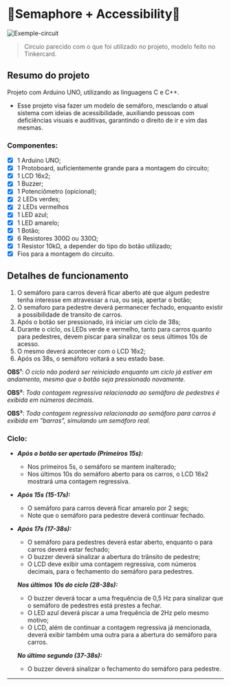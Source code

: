 # 🚦Semaphore + Accessibility🚦

![Exemple-circuit](https://github.com/user-attachments/assets/63262d62-951e-4416-9e38-bbca50f7e2c0)

> Circuio parecido com o que foi utilizado no projeto, modelo feito no Tinkercard.
## Resumo do projeto

Projeto com Arduino UNO, utilizando as linguagens C e C++. 
 - Esse projeto visa fazer um modelo de semáforo, mesclando o atual sistema com ideias de acessibilidade, auxiliando pessoas com deficiências visuais e auditivas, garantindo o direito de ir e vim das mesmas.

### Componentes: 

 - [x] 1 Arduino UNO;
 - [x] 1 Protoboard, suficientemente grande para a montagem do circuito;
 - [x] 1 LCD 16x2;
 - [x] 1 Buzzer;
 - [x] 1 Potenciômetro (opicional);
 - [x] 2 LEDs verdes;
 - [x] 2 LEDs vermelhos
 - [x] 1 LED azul;
 - [x] 1 LED amarelo;
 - [x] 1 Botão;
 - [x] 6 Resistores 300Ω ou 330Ω;
 - [x] 1 Resistor 10kΩ, a depender do tipo do botão utilizado;
 - [x] Fios para a montagem do circuito. 

## Detalhes de funcionamento

1. O semáforo para carros deverá ficar aberto até que algum pedestre tenha interesse em atravessar a rua, ou seja, apertar o botão;
2. O semaforo para pedestre deverá permanecer fechado, enquanto existir a possibilidade de transito de carros.
3. Após o botão ser pressionado, irá iniciar um ciclo de 38s;
4. Durante o ciclo, os LEDs verde e vermelho, tanto para carros quanto para pedestres, devem piscar para sinalizar os seus últimos 10s de acesso.
5. O mesmo deverá acontecer com o LCD 16x2;
6. Após os 38s, o semáforo voltará a seu estado base.

**OBS¹**: _O ciclo não poderá ser reiniciado enquanto um ciclo já estiver em andamento, mesmo que o botão seja pressionado novamente._

**OBS²**: _Toda contagem regressiva relacionada ao semáforo de pedestres é exibida em números decimais._

**OBS³**: _Toda contagem regressiva relacionada ao semáforo para carros é exibida em "barras", simulando um semáforo real._

### Ciclo:

- ***Após o botão ser apertado (Primeiros 15s):***
  
  - Nos primeiros 5s, o semáforo se mantem inalterado;
  - Nos últimos 10s do semáforo aberto para os carros, o LCD 16x2 mostrará uma contagem regressiva.

- ***Após 15s (15-17s):***
  
  - O semáforo para carros deverá ficar amarelo por 2 segs;
  - Note que o semáforo para pedestre deverá continuar fechado.
 
- ***Após 17s (17-38s):***
  
  - O semáforo para pedestres deverá estar aberto, enquanto o para carros deverá estar fechado;
  - O buzzer deverá sinalizar a abertura do trânsito de pedestre;
  - O LCD deve exibir uma contagem regressiva, com números decimais, para o fechamento do semáforo para pedestres.

  ***Nos últimos 10s do ciclo (28-38s):***
  
  - O buzzer deverá tocar a uma frequência de 0,5 Hz para sinalizar que o semáforo de pedestres está prestes a fechar.
  - O LED azul deverá piscar a uma frequência de 2Hz pelo mesmo motivo;
  - O LCD, além de continuar a contagem regressiva já mencionada, deverá exibir também uma outra para a abertura do semáforo para carros.
 
  ***No último segundo (37-38s):***

  - O buzzer deverá sinalizar o fechamento do semáforo para pedestre.
 
---



